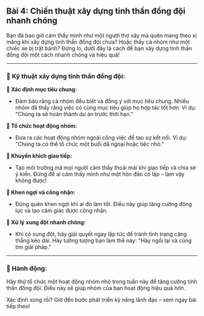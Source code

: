 ## Bài 4: Chiến thuật xây dựng tinh thần đồng đội nhanh chóng

Bạn đã bao giờ cảm thấy mình như một người thợ xây mà quên mang theo xi măng khi xây dựng tinh thần đồng đội chưa? Hoặc thấy cả nhóm như một chiếc xe bị trật bánh? Đừng lo, dưới đây là cách để bạn xây dựng tinh thần đồng đội một cách nhanh chóng và hiệu quả!

---

### 📌 Kỹ thuật xây dựng tinh thần đồng đội:

**🔹 Xác định mục tiêu chung:**
- Đảm bảo rằng cả nhóm đều biết và đồng ý với mục tiêu chung. Nhiều nhóm đã thấy rằng việc có cùng mục tiêu giúp họ hợp tác tốt hơn. Ví dụ: "Chúng ta sẽ hoàn thành dự án trước thời hạn."

**🔹 Tổ chức hoạt động nhóm:**
- Đưa ra các hoạt động nhóm ngoài công việc để tạo sự kết nối. Ví dụ: "Chúng ta có thể tổ chức một buổi dã ngoại hoặc tiệc nhỏ."

**🔹 Khuyến khích giao tiếp:**
- Tạo môi trường mà mọi người cảm thấy thoải mái khi giao tiếp và chia sẻ ý kiến. Đừng để ai cảm thấy mình như một hòn đảo cô lập – làm vậy không được!

**🔹 Khen ngợi và công nhận:**
- Đừng quên khen ngợi khi ai đó làm tốt. Điều này giúp tăng cường động lực và tạo cảm giác được công nhận.

**🔹 Xử lý xung đột nhanh chóng:**
- Khi có xung đột, hãy giải quyết ngay lập tức để tránh tình trạng căng thẳng kéo dài. Hãy tưởng tượng bạn làm thế này: "Hãy ngồi lại và cùng tìm giải pháp."

---

### 🚀 Hành động:

Hãy thử tổ chức một hoạt động nhóm nhỏ trong tuần này để tăng cường tinh thần đồng đội. Điều này sẽ giúp nhóm của bạn hoạt động hiệu quả hơn.

Xác định xong rồi? Giờ đến bước phát triển kỹ năng lãnh đạo – xem ngay bài tiếp theo!